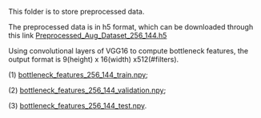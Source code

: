This folder is to store preprocessed data.

The preprocessed data is in h5 format, which can be downloaded through this link [Preprocessed_Aug_Dataset_256_144.h5](https://drive.google.com/open?id=0B2ifRtIZ8FKkOXN4aHZ6MkpGRGM)


Using convolutional layers of VGG16 to compute bottleneck features, the output format is 9(height) x 16(width) x512(#filters).

(1) [bottleneck_features_256_144_train.npy](https://drive.google.com/open?id=0B2ifRtIZ8FKkRlpZWFh5akhwSDQ); 

(2) [bottleneck_features_256_144_validation.npy](https://drive.google.com/open?id=0B2ifRtIZ8FKkakZReDBhU2JNMGM);

(3) [bottleneck_features_256_144_test.npy](https://drive.google.com/open?id=0B2ifRtIZ8FKkVEVhaGd5VVU1M3M).
